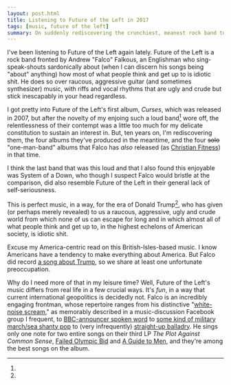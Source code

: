 ```yaml
---
layout: post.html
title: Listening to Future of the Left in 2017
tags: [music, future of the left]
summary: On suddenly rediscovering the crunchiest, meanest rock band to make my top ten list since 2007.
---
```


I've been listening to Future of the Left again lately.
Future of the Left is a rock band fronted by Andrew "Falco" Falkous,
an Englishman who sing-speak-shouts sardonically
about (when I can discern his songs being "about" anything)
how most of what people think and get up to is idiotic shit.
He does so over raucous, aggressive guitar (and sometimes synthesizer) music,
with riffs and vocal rhythms that are ugly and crude
but stick inescapably in your head regardless.

I got pretty into Future of the Left's first album, _Curses_, which was released in 2007,
but after the novelty of my enjoing such a loud band[^loud] wore off,
the relentlessness of their contempt
was a little too much for my delicate constitution to sustain an interest in.
But, ten years on, I'm rediscovering them,
the four albums they've produced in the meantime,
and the four <strike>solo</strike> "one-man-band" albums
that Falco has _also_ released (as [Christian Fitness](https://christianfitness.bandcamp.com/)) in that time.

[^loud]:
  I think the last band that was this loud
  and that I also found this enjoyable
  was System of a Down,
  who though I suspect Falco would bristle at the comparison,
  did also resemble Future of the Left in their general lack of self-seriousness.

This is perfect music, in a way, for the era of Donald Trump[^america],
who has given (or perhaps merely revealed) to us
a raucous, aggressive, ugly and crude world
from which none of us can escape for long
and in which almost all of what people think and get up to,
in the highest echelons of American society, is idiotic shit.

[^america]:
  Excuse my America-centric read on this British-Isles-based music.
  I know Americans have a tendency to make everything about America.
  But Falco did record [a song about Trump](https://christianfitness.bandcamp.com/track/a-terrible-shame),
  so we share at least one unfortunate preoccupation.

Why do I need more of that in my leisure time?
Well, Future of the Left's music differs from real life in a few crucial ways.
It's _fun_, in a way that current international geopolitics is decidedly not.
Falco is an incredibly engaging frontman,
whose repertoire ranges from his distinctive "[white-noise scream](https://youtu.be/3HBDDgDElto?t=91),"
as memorably described in a music-discussion Facebook group I frequent,
to [BBC-announcer spoken word](https://www.youtube.com/watch?v=DuoPDUvkNqk)
to [some kind of military march/sea shanty pop](https://www.youtube.com/watch?v=tAwliet2vqo)
to (very infrequently) [straight-up balladry](https://www.youtube.com/watch?v=SPZVjw75atU).
He sings only one note for two entire songs on their third LP _The Plot Against Common Sense_,
[Failed Olympic Bid](https://www.youtube.com/watch?v=jLoyj9EII2U)
and [A Guide to Men](https://www.youtube.com/watch?v=kPojMNChY_E),
and they're among the best songs on the album.
